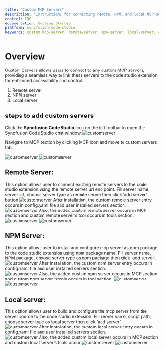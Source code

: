 ```yaml
---
title: "Custom MCP Servers"
description: "Instructions for connecting remote, NPM, and local MCP servers to Syncfusion Code Studio for enhanced accessibility and control."
control: IDE
documentation: Getting Started
platform: syncfusion-code-studio
keywords: custom-mcp-server, remote-server, npm-server, local-server, code-studio, server-management
---
```


# Overview
Custom Servers allows users to connect to any custom MCP servers, providing a seamless way to link these servers to the code studio extension for enhanced accessibility and control. 
1.	Remote server 
2.	NPM server 
3.	Local server 

## steps to add custom servers
Click the **Syncfusion Code Studio** icon on the left toolbar to open the Syncfusion Code Studio chat window.
<img src="../../reference-images/openchat.png" alt="customserver" >

Navigate to MCP section by clicking MCP icon and move to custom servers tab.

 <img src="../../reference-images/marketplace1.png" alt="customserver" >
 <img src="../../reference-images/customserver.png" alt="customserver" >

## Remote Server: 
This option allows user to connect existing remote servers to the code studio extension using the remote server url end point. 
Fill server name, server url, choose server type as remote server  then click ‘add server’ button 
<img src="../../reference-images/customremote1.png" alt="customserver" >
After installation, the custom remote server entry occurs in config.yaml file and user installed servers section.  
 <img src="../../reference-images/customremote2.png" alt="customserver" >
Also, the added custom remote server occurs in MCP section and custom remote server’s tool occurs in tools section. 
 <img src="../../reference-images/customremote3.png" alt="customserver" >
 <img src="../../reference-images/customremote4.png" alt="customserver" >
 
## NPM Server: 
This option allows user to install and configure mcp server as npm package to the code studio extension using npm package name. 
Fill server name, NPM package, choose server type as npm package then click ‘add server’.  
 <img src="../../reference-images/customnpm1.png" alt="customserver" >
After installation, the custom npm server entry occurs in config.yaml file and user installed servers section.  
 <img src="../../reference-images/customnpm2.png" alt="customserver" >
Also, the added custom npm server occurs in MCP section and custom npm server ‘stools occurs in tool section. 
 <img src="../../reference-images/customnpm3.png" alt="customserver" >
 <img src="../../reference-images/customnpm4.png" alt="customserver" >
 
## Local server: 
This option allows user to build and configure the mcp server from the server source to the code studio extension. 
Fill server name, script path, choose server type as local server then click ‘add server’.  
 <img src="../../reference-images/customlocal1.png" alt="customserver" >
After installation, the custom local server entry occurs in config.yaml file and user installed servers section.  
 <img src="../../reference-images/customlocal2.png" alt="customserver" >
Also, the added custom local server occurs in MCP section and custom local server’s tools occur
<img src="../../reference-images/customlocal3.png" alt="customserver" >
<img src="../../reference-images/customlocal4.png" alt="customserver" >